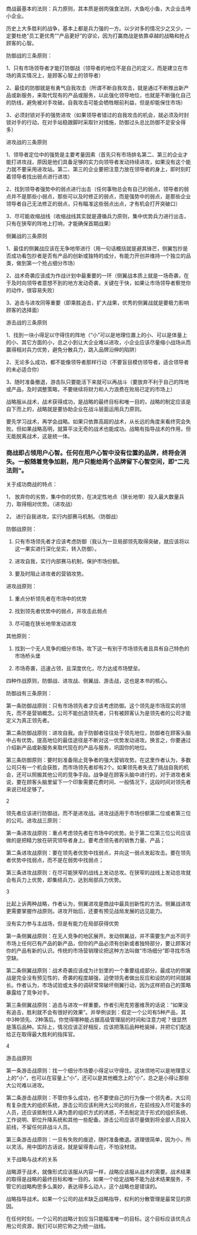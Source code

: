 

商战最基本的法则：兵力原则，其本质是弱肉强食法则，大鱼吃小鱼，大企业击垮小企业。

历史上大多胜利的战争，基本上都是兵力强的一方。以少对多的情况少之又少。一定要杜绝“员工更优秀”“产品更好”的谬论，因为打赢商战是依靠卓越的战略和抢占顾客的心智。

防御战的三条原则：

1、只有市场领导者才能打防御战（领导者的地位不是自己的定义，而是建立在市场的真实情况上，是顾客心智上的领导者）

2、最佳的防御就是有勇气自我攻击（所谓不断自我攻击，就是通过不断推出新产品或新服务，来取代现有的产品或服务，以此强化领导地位，也就是不断强化自己的防线，避免被对手攻破。自我攻击可能会牺牲眼前利益，但是却能保住市场）

3、必须封锁对手的强势进攻（如果领导者错过的自我攻击的机会，就必须及时封锁对手的行动，在对手站稳跟脚时采取针对措施，防御过头总比防御不足安全得多）

进攻战的三条原则

1、领导者定位中的强势是主要考量因素（首先只有市场排名第二、第三的企业才能打进攻战，原因是他们具备足够的实力向领导者发动持续进攻，如果没有这个能力就不要采用进攻站。第二、第三的企业要把注意力放在领导者的身上，即时刻盯着领导者找出弱点进行进攻）

2、找到领导者强势中的弱点进行出击（任何事物总会有自己的弱点，领导者的弱点并不是那些小弱点，那些可以及时修正的弱点，而是强势中的弱点，是那些企业领导者自己无法修正的弱点，只有瞄准这些弱点出点，才有机会打开突破口）

3、尽可能收缩战线（收缩战线其实就是遵循兵力原则，集中优势兵力进行出击，只有在狭窄的阵地上打响，才能确保首期战果）

侧翼战的三条原则

1、最佳的侧翼战应该在无争地带进行（用一句话概括就是避其锋芒，侧翼包抄是否成功看包抄者是否有产品的创新或独特的成分，有能力开创并维持一个独立的品类，做到第一个抢占细分市场）

2、战术奇袭应该成为作战计划中最重要的一环（侧翼战本质上就是一场奇袭，在于及时向领导者意想不到的地方发动奇袭，关键在于快，如果让市场领导者察觉你的动作，很容易失败）

3、追击与进攻同等重要（即乘胜追击，扩大战果，优秀的侧翼战就是要极力影响顾客的选择面）

游击战的三条原则

1、找到一块小得足以守得住的阵地（“小”可以是地理位置上的小、可以是体量上的小、其它方面的小，总之小到让大企业难以进攻，小企业应该尽量缩小战场从而赢得相对兵力优势，避免分散兵力，跳入品牌沿伸的陷阱）

2、无论多么成功，都不能像领导者那样行动（不要盲目模仿领导者，适合领导者的未必适合你）

3、随时准备撤退，游击队只要能活下来就可以再战斗（要放弃不利于自己的阵地或产品，及时调整策略，不要继续将财力和人力浪费在败局已定的市场上）

战略服从战术，战术获得成功，是战略的最终目标和唯一目的，战略的制定应该是自下而上的，战略就是要协助企业在战斗层面运用兵力原则。

要先学习战术，再学会战略。如果只依靠高超的战术，从长远的角度来看终究会失败。但如果战略高明，就算平淡无奇的战术也能成功。战略有指导战术的作用，但无能脱离战术，这是统一体。




### 商战即占领用户心智。任何在用户心智中没有位置的品牌，终将会消失。一般随着竞争加剧，用户只能给两个品牌留下心智空间，即“二元法则”。

关于成功商战的特点：

1，	放弃你的劣势，集中你的优势，在决定性地点（狭长地带）投入最大数量兵力，取得相对优势。（进攻战）

2，	进行自我进攻，实行内部赛马机制。（防御战）

防御战原则：

1.	只有市场领先者才应该考虑防御（我认为一旦局部领先取得突破，就应该将以这一果实进行深化垒实，转入防御）。

2.	进攻自我，实行内部赛马机制，保护市场份额。

3.	要及时阻止进攻者的营销攻势。

进攻战原则：

1.	重点分析领先者在市场中的优势

2.	找到领先者优势中的弱点，并攻击此弱点

3.	尽可能在狭长地带发动进攻

其他原则：

1.	找到一个无人竞争的细分市场，攻下这一有别于市场领先者且具有自己特色的市场桥头堡

2.	市场奇袭，迅速占领，且深度优化，尽力达成市场壁垒。


四种作战原则，防御战、进攻战、侧翼战、游击战，这也是本书的核心。

防御战有三条原则：

第一条防御战原则：只有市场领先者才应该考虑防御。这个领先是市场现实的领先，而不是营销概念。公司不能创造领先者，只有被顾客认为是领先者的公司才能定义为真正领先者。

第二条防御战原则：进攻自我。由于防御者往往处于领先地位，防御者在顾客头脑中占有优势。提高地位的最佳途径是不断对这一优势发动进攻。换言之，你要通过介绍新产品或新服务来取代现在的产品与服务，巩固你的地位。

第三条防御原则：要时刻准备阻止竞争者的强大营销攻势。在这里作者认为，多数公司只有一个机会获胜，而市场领先者却有2个。如果领先者失去了挑战自我的机会，还可以照搬其他公司的竞争手段。战争是在顾客头脑中进行的，对于进攻者来说，要在顾客头脑里留下一个印象需要花费时间、一般情况下，这段时间对领先者来说已经足够了。

2

领先者应该进行防御战，而不是进攻战。进攻战适用于市场份额第二位或者第三位的公司。进攻战三原则：

第一条进攻战原则：重点考虑领先者在市场中的优势。处于第二位第三位公司应该做的是把精力放在研究领导者身上。要考虑领先者的销售力量、产品；

第二条进攻战原则：要在领先者优势中找弱点，并向这一弱点发起攻击。要在领先者优势中找弱点，而不是在弱势中找弱点；

第三条进攻战原则：在尽可能狭窄的战线上发动总攻。在狭窄的战线上发动总攻就会有兵力上优势，即集结兵力，达到局部兵力优势。

3

比起上诉两种战略，作者认为，侧翼进攻是商战中最具创新性的方法。侧翼战进攻更需要掌握作战原则。进攻开始后，还要有预见战局发展的远见能力。

没有实力参与主战场，但是有能力在局部获得优势

第一条侧翼战原则：在无人竞争的地区展开。发动侧翼战，并不需要生产出不同于市场上任何已有产品的新产品，但你的产品必须有创新或者独特部分，要让顾客对你的产品有新的认识。传统的市场营销理论把这种方法叫做“市场细分”即寻找市场空缺。

第二条侧翼战原则：战术奇袭应该成为计划里的一个重要组成部分。最成功的侧翼战是完全没有预见性的，奇袭的程度越强，迫使领先者做出反应和设防的时间就越长。作者认为，市场试验或太多的调研常常破坏侧翼行动，因为这样把自己的策略暴露给了竞争对手。

第三条侧翼战原则：追击与进攻一样重要。作者引用克劳塞维茨的话说：“如果没有追击，胜利就不会有很好的效果”。并举例谈到：假定一个公司有5种产品，其中3种领先、2种落后。你觉得哪种能占据高级管理层的时间和注意力呢？很显然是落后品种。实际上，情况应该正好相反，应该把落后品种枪毙掉，并把它们配送给正在取得最大胜利的指挥官。

4

游击战原则

第一条游击战原则：找一个细分市场要小得足以守得住。这块领地可以是地理意义上的“小”，也可以在容量上“小”，还可以是其他概念上的“小”，总之是小得让那些大公司难以进攻。

第二条游击战原则：不管你多么成功，也不要使自己的行为像一个领先者。大公司有复杂庞大的组织系统，游击公司应该利用大公司的弱点，在前线投入尽可能多的人员，还应该抵制住人满为患的组织方式的诱惑，不去制定流于形式的组织系统、工作说明、职位升降系统和其他一些配备。游击公司应该尽量做到将全部人员投入前线，不留任何非战斗人员。

第三条游击战原则：一旦有失败的痕迹，随时准备撤退。道理很简单，因为小，所以灵活。用中国的古话说，就是留得青山在，不怕没材烧。

关于战略与战术的关系

战略源于战术，就像形式应该服从内容一样，战略应该服从战术的需要。战术结果的取得是战略的最终目标和唯一目的。如果一个给定战略不能为战术结果服务，不管它的战略构思多么美妙，表达得多么动人，这个战略也是错误的。

战略指导战术。如果一个公司的战术缺乏战略指导，权利的分散管理是最常见的原因。

在任何时刻，一个公司的战略计划应当只能瞄准唯一的目标。这个目标应该优先占用公司资源，我们可以把它称之为统一战线。
